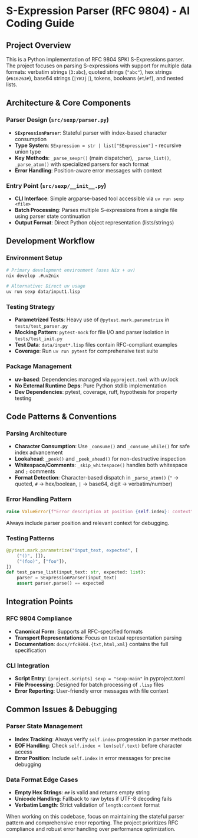 # S-Expression Parser (RFC 9804) - AI Coding Guide

## Project Overview

This is a Python implementation of RFC 9804 SPKI S-Expressions parser. The project focuses on parsing S-expressions with support for multiple data formats: verbatim strings (`3:abc`), quoted strings (`"abc"`), hex strings (`#616263#`), base64 strings (`|YWJj|`), tokens, booleans (`#t`/`#f`), and nested lists.

## Architecture & Core Components

### Parser Design (`src/sexp/parser.py`)

- **`SExpressionParser`**: Stateful parser with index-based character consumption
- **Type System**: `SExpression = str | list["SExpression"]` - recursive union type
- **Key Methods**: `_parse_sexpr()` (main dispatcher), `_parse_list()`, `_parse_atom()` with specialized parsers for each format
- **Error Handling**: Position-aware error messages with context

### Entry Point (`src/sexp/__init__.py`)

- **CLI Interface**: Simple argparse-based tool accessible via `uv run sexp <file>`
- **Batch Processing**: Parses multiple S-expressions from a single file using parser state continuation
- **Output Format**: Direct Python object representation (lists/strings)

## Development Workflow

### Environment Setup

```bash
# Primary development environment (uses Nix + uv)
nix develop .#uv2nix

# Alternative: Direct uv usage
uv run sexp data/input1.lisp
```

### Testing Strategy

- **Parametrized Tests**: Heavy use of `@pytest.mark.parametrize` in `tests/test_parser.py`
- **Mocking Pattern**: `pytest-mock` for file I/O and parser isolation in `tests/test_init.py`
- **Test Data**: `data/input*.lisp` files contain RFC-compliant examples
- **Coverage**: Run `uv run pytest` for comprehensive test suite

### Package Management

- **uv-based**: Dependencies managed via `pyproject.toml` with uv.lock
- **No External Runtime Deps**: Pure Python stdlib implementation
- **Dev Dependencies**: pytest, coverage, ruff, hypothesis for property testing

## Code Patterns & Conventions

### Parsing Architecture

- **Character Consumption**: Use `_consume()` and `_consume_while()` for safe index advancement
- **Lookahead**: `_peek()` and `_peek_ahead()` for non-destructive inspection
- **Whitespace/Comments**: `_skip_whitespace()` handles both whitespace and `;` comments
- **Format Detection**: Character-based dispatch in `_parse_atom()` (`"` → quoted, `#` → hex/boolean, `|` → base64, digit → verbatim/number)

### Error Handling Pattern

```python
raise ValueError(f"Error description at position {self.index}: context")
```

Always include parser position and relevant context for debugging.

### Testing Patterns

```python
@pytest.mark.parametrize("input_text, expected", [
    ("()", []),
    ("(foo)", ["foo"]),
])
def test_parse_list(input_text: str, expected: list):
    parser = SExpressionParser(input_text)
    assert parser.parse() == expected
```

## Integration Points

### RFC 9804 Compliance

- **Canonical Form**: Supports all RFC-specified formats
- **Transport Representations**: Focus on textual representation parsing
- **Documentation**: `docs/rfc9804.{txt,html,xml}` contains the full specification

### CLI Integration

- **Script Entry**: `[project.scripts] sexp = "sexp:main"` in pyproject.toml
- **File Processing**: Designed for batch processing of `.lisp` files
- **Error Reporting**: User-friendly error messages with file context

## Common Issues & Debugging

### Parser State Management

- **Index Tracking**: Always verify `self.index` progression in parser methods
- **EOF Handling**: Check `self.index < len(self.text)` before character access
- **Error Position**: Include `self.index` in error messages for precise debugging

### Data Format Edge Cases

- **Empty Hex Strings**: `##` is valid and returns empty string
- **Unicode Handling**: Fallback to raw bytes if UTF-8 decoding fails
- **Verbatim Length**: Strict validation of `length:content` format

When working on this codebase, focus on maintaining the stateful parser pattern and comprehensive error reporting. The project prioritizes RFC compliance and robust error handling over performance optimization.
